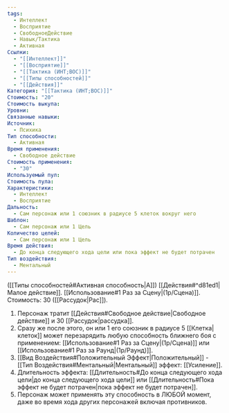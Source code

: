 ```yaml
---
tags:
  - Интеллект
  - Восприятие
  - СвободноеДействие
  - Навык/Тактика
  - Активная
Ссылки:
  - "[[Интеллект]]"
  - "[[Восприятие]]"
  - "[[Тактика (ИНТ;ВОС)]]"
  - "[[Типы способностей]]"
  - "[[Действия]]"
Категория: "[[Тактика (ИНТ;ВОС)]]"
Стоимость: "20"
Стоимость выкупа:
Уровни:
Связанные навыки:
Источник:
  - Психика
Тип способности:
  - Активная
Время применения:
  - Свободное действие
Стоимость применения:
  - "30"
Используемый пул:
Стоимость пула:
Характеристики:
  - Интеллект
  - Восприятие
Дальность:
  - Сам персонаж или 1 союзник в радиусе 5 клеток вокруг него
Шаблон:
  - Сам персонаж или 1 Цель
Количество целей:
  - Сам персонаж или 1 Цель
Время действия:
  - До конца следующего хода цели или пока эффект не будет потрачен
Тип воздействия:
  - Ментальный
---
```

([[Типы способностей#Активная способность|А]]) [[Действия#^d81ed1|Малое действие]]. [[Использование#1 Раз за Сцену|(1р/Сцена)]]. Стоимость: 30 ([[Рассудок|Рас]]).

1. Персонаж тратит [[Действия#Свободное действие|Свободное действие]] и 30 [[Рассудок|рассудка]].
2. Сразу же после этого, он или 1 его союзник в радиусе 5 [[Клетка|клеток]] может перезарядить любую способность ближнего боя с применением: [[Использование#1 Раз за Сцену|(1р/Сцена)]] или [[Использование#1 Раз за Раунд|(1р/Раунд)]].
3. [[Вид Воздействия#Положительный Эффект|Положительный]] - [[Тип Воздействия#Ментальный|Ментальный]] эффект: [[Усиление]].
4. Длительность эффекта: [[Длительность#До конца следующего хода цели|до конца следующего хода цели]] или [[Длительность#Пока эффект не будет потрачен|пока эффект не будет потрачен]]. 
5. Персонаж может применять эту способность в ЛЮБОЙ момент, даже во время хода других персонажей включая противников. 
